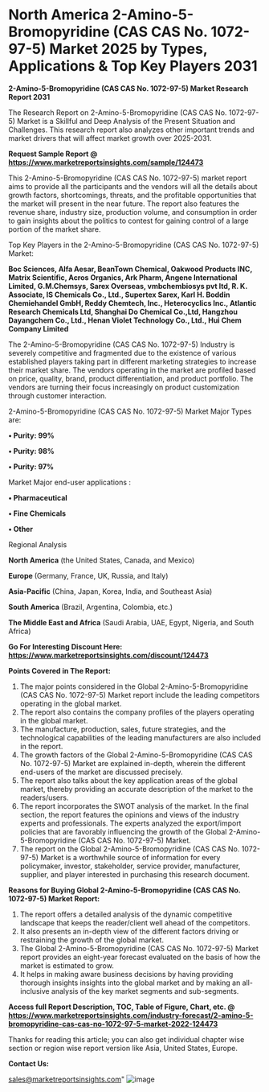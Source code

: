 # North America 2-Amino-5-Bromopyridine (CAS CAS No. 1072-97-5) Market 2025 by Types, Applications & Top Key Players 2031

<strong>2-Amino-5-Bromopyridine (CAS CAS No. 1072-97-5) Market Research Report 2031</strong>

The Research Report on 2-Amino-5-Bromopyridine (CAS CAS No. 1072-97-5) Market is a Skillful and Deep Analysis of the Present Situation and Challenges. This research report also analyzes other important trends and market drivers that will affect market growth over 2025-2031.

<strong>Request Sample Report @ <a href=https://www.marketreportsinsights.com/sample/124473>https://www.marketreportsinsights.com/sample/124473</a></strong>

This 2-Amino-5-Bromopyridine (CAS CAS No. 1072-97-5) market report aims to provide all the participants and the vendors will all the details about growth factors, shortcomings, threats, and the profitable opportunities that the market will present in the near future. The report also features the revenue share, industry size, production volume, and consumption in order to gain insights about the politics to contest for gaining control of a large portion of the market share.

Top Key Players in the 2-Amino-5-Bromopyridine (CAS CAS No. 1072-97-5) Market:

<strong>Boc Sciences, Alfa Aesar, BeanTown Chemical, Oakwood Products INC, Matrix Scientific, Acros Organics, Ark Pharm, Angene International Limited, G.M.Chemsys, Sarex Overseas, vmbchembiosys pvt ltd, R. K. Associate, IS Chemicals Co., Ltd., Supertex Sarex, Karl H. Boddin Chemiehandel GmbH, Reddy Chemtech, Inc., Heterocyclics Inc., Atlantic Research Chemicals Ltd, Shanghai Do Chemical Co.,Ltd, Hangzhou Dayangchem Co., Ltd., Henan Violet Technology Co., Ltd., Hui Chem Company Limited</strong>

The 2-Amino-5-Bromopyridine (CAS CAS No. 1072-97-5) Industry is severely competitive and fragmented due to the existence of various established players taking part in different marketing strategies to increase their market share. The vendors operating in the market are profiled based on price, quality, brand, product differentiation, and product portfolio. The vendors are turning their focus increasingly on product customization through customer interaction.

2-Amino-5-Bromopyridine (CAS CAS No. 1072-97-5) Market Major Types are:

<strong>• Purity: 99%

• Purity: 98%

• Purity: 97%</strong>

Market Major end-user applications :

<strong>• Pharmaceutical

• Fine Chemicals

• Other</strong>

Regional Analysis

</u><strong><b>North America</b></strong> (the United States, Canada, and Mexico)

<strong><b>Europe </b></strong>(Germany, France, UK, Russia, and Italy)

<strong><b>Asia-Pacific</b></strong> (China, Japan, Korea, India, and Southeast Asia)

<strong><b>South America</b></strong> (Brazil, Argentina, Colombia, etc.)

<strong><b>The Middle East and Africa</b></strong> (Saudi Arabia, UAE, Egypt, Nigeria, and South Africa)

<strong>Go For Interesting Discount Here: <a href=https://www.marketreportsinsights.com/discount/124473>https://www.marketreportsinsights.com/discount/124473</a></strong>

<strong>Points Covered in The Report:</strong>
<ol>
  <li>The major points considered in the Global 2-Amino-5-Bromopyridine (CAS CAS No. 1072-97-5) Market report include the leading competitors operating in the global market.</li>
  <li>The report also contains the company profiles of the players operating in the global market.</li>
  <li>The manufacture, production, sales, future strategies, and the technological capabilities of the leading manufacturers are also included in the report.</li>
  <li>The growth factors of the Global 2-Amino-5-Bromopyridine (CAS CAS No. 1072-97-5) Market are explained in-depth, wherein the different end-users of the market are discussed precisely.</li>
  <li>The report also talks about the key application areas of the global market, thereby providing an accurate description of the market to the readers/users.</li>
  <li>The report incorporates the SWOT analysis of the market. In the final section, the report features the opinions and views of the industry experts and professionals. The experts analyzed the export/import policies that are favorably influencing the growth of the Global 2-Amino-5-Bromopyridine (CAS CAS No. 1072-97-5) Market.</li>
  <li>The report on the Global 2-Amino-5-Bromopyridine (CAS CAS No. 1072-97-5) Market is a worthwhile source of information for every policymaker, investor, stakeholder, service provider, manufacturer, supplier, and player interested in purchasing this research document.</li>
</ol>
<strong>Reasons for Buying Global 2-Amino-5-Bromopyridine (CAS CAS No. 1072-97-5) Market Report:</strong>

<ol>
  <li>The report offers a detailed analysis of the dynamic competitive landscape that keeps the reader/client well ahead of the competitors.</li>
  <li>It also presents an in-depth view of the different factors driving or restraining the growth of the global market.</li>
  <li>The Global 2-Amino-5-Bromopyridine (CAS CAS No. 1072-97-5) Market report provides an eight-year forecast evaluated on the basis of how the market is estimated to grow.</li>
  <li>It helps in making aware business decisions by having providing thorough insights insights into the global market and by making an all-inclusive analysis of the key market segments and sub-segments.</li>
</ol>
<strong>Access full Report Description, TOC, Table of Figure, Chart, etc. @ <a href=https://www.marketreportsinsights.com/industry-forecast/2-amino-5-bromopyridine-cas-cas-no-1072-97-5-market-2022-124473>https://www.marketreportsinsights.com/industry-forecast/2-amino-5-bromopyridine-cas-cas-no-1072-97-5-market-2022-124473</a></strong>


Thanks for reading this article; you can also get individual chapter wise section or region wise report version like Asia, United States, Europe.

<strong>Contact Us:</strong>

sales@marketreportsinsights.com"
![image](https://github.com/user-attachments/assets/11643c2f-bc52-4e82-9cd0-b5920637ffbf)
